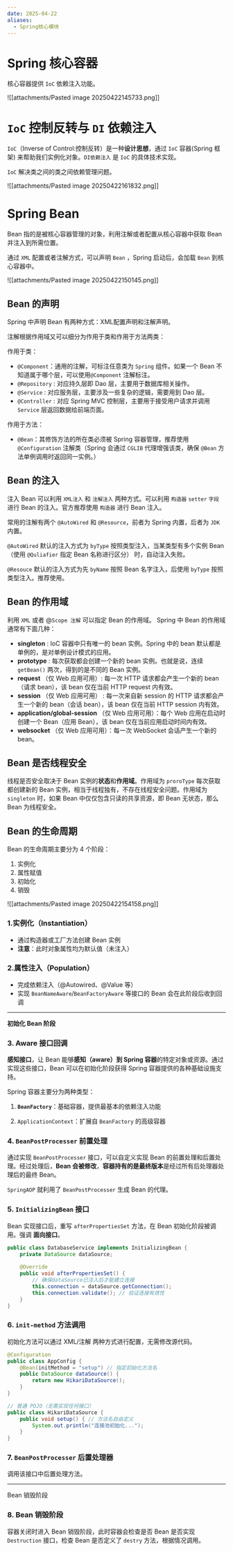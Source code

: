 ```yaml
---
date: 2025-04-22
aliases:
  - Spring核心模块
---
```

# Spring 核心容器

核心容器提供 `IoC` 依赖注入功能。

![[attachments/Pasted image 20250422145733.png]]

# `IoC` 控制反转与 `DI` 依赖注入

`IoC`（Inverse of Control:控制反转）是一种**设计思想**，通过 `IoC` 容器(Spring 框架) 来帮助我们实例化对象。`DI依赖注入` 是 `IoC` 的具体技术实现。

`IoC` 解决类之间的类之间依赖管理问题。

![[attachments/Pasted image 20250422161832.png]]

# Spring Bean

Bean 指的是被核心容器管理的对象，利用注解或者配置从核心容器中获取 Bean 并注入到所需位置。

通过 `XML` 配置或者注解方式，可以声明 `Bean` ，Spring 启动后，会加载 `Bean` 到核心容器中。

![[attachments/Pasted image 20250422150145.png]]
## Bean 的声明

Spring 中声明 Bean 有两种方式：XML配置声明和注解声明。

注解根据作用域又可以细分为作用于类和作用于方法两类：

作用于类：

- `@Component`：通用的注解，可标注任意类为 `Spring` 组件。如果一个 Bean 不知道属于哪个层，可以使用`@Component` 注解标注。
- `@Repository` : 对应持久层即 Dao 层，主要用于数据库相关操作。
- `@Service` : 对应服务层，主要涉及一些复杂的逻辑，需要用到 Dao 层。
- `@Controller` : 对应 Spring MVC 控制层，主要用于接受用户请求并调用 `Service` 层返回数据给前端页面。

作用于方法：

- `@Bean`：其修饰方法的所在类必须被 Spring 容器管理，推荐使用 `@Configuration` 注解类（Spring 会通过 `CGLIB` 代理增强该类，确保 `@Bean` 方法单例调用时返回同一实例。）

## Bean 的注入

注入 Bean 可以利用 `XML注入` 和 `注解注入` 两种方式。可以利用 `构造器` `setter` `字段` 进行 Bean 的注入。官方推荐使用 `构造器` 进行 Bean 注入。

常用的注解有两个 `@AutoWired` 和 `@Resource`，前者为 Spring 内置，后者为 `JDK` 内置。

`@AutoWired` 默认的注入方式为 `byType` 按照类型注入，当某类型有多个实例 Bean（使用 `@Quliafier` 指定 Bean 名称进行区分） 时，自动注入失败。

`@Resouce` 默认的注入方式为先 `byName` 按照 Bean 名字注入，后使用 `byType` 按照类型注入。推荐使用。


## Bean 的作用域

利用 `XML` 或者 @`Scope 注解` 可以指定 Bean 的作用域。 Spring 中 Bean 的作用域通常有下面几种：

- **singleton** : IoC 容器中只有唯一的 bean 实例。Spring 中的 bean 默认都是单例的，是对单例设计模式的应用。
- **prototype** : 每次获取都会创建一个新的 bean 实例。也就是说，连续 `getBean()` 两次，得到的是不同的 Bean 实例。
- **request** （仅 Web 应用可用）: 每一次 HTTP 请求都会产生一个新的 bean（请求 bean），该 bean 仅在当前 HTTP request 内有效。
- **session** （仅 Web 应用可用） : 每一次来自新 session 的 HTTP 请求都会产生一个新的 bean（会话 bean），该 bean 仅在当前 HTTP session 内有效。
- **application/global-session** （仅 Web 应用可用）：每个 Web 应用在启动时创建一个 Bean（应用 Bean），该 bean 仅在当前应用启动时间内有效。
- **websocket** （仅 Web 应用可用）：每一次 WebSocket 会话产生一个新的 bean。

## Bean 是否线程安全

线程是否安全取决于 Bean 实例的**状态**和**作用域**。作用域为 `proroType` 每次获取都创建新的 Bean 实例，相当于线程独有，不存在线程安全问题。作用域为 `singleton` 时，如果 Bean 中仅仅包含只读的共享资源，即 Bean 无状态，那么 Bean 为线程安全。

## Bean 的生命周期

Bean 的生命周期主要分为 4 个阶段：

1. 实例化
2. 属性赋值
3. 初始化
4. 销毁

![[attachments/Pasted image 20250422154158.png]]
### 1. ​**​实例化（Instantiation）​**​

- 通过构造器或工厂方法创建 Bean 实例
- ​**​注意​**​：此时对象属性均为默认值（未注入）

### 2. ​**​属性注入（Population）​**​

- 完成依赖注入（@Autowired、@Value 等）
- 实现 `BeanNameAware`/`BeanFactoryAware` 等接口的 Bean 会在此阶段后收到回调

---
**初始化 Bean 阶段**

### 3. **Aware 接口回调​**

**感知接口**，让 Bean 能够**感知（aware）到 Spring 容器**的特定对象或资源。通过实现这些接口，Bean 可以在初始化阶段获得 Spring 容器提供的各种基础设施支持。

Spring 容器主要分为两种类型：

1. ​**​`BeanFactory`​**​：基础容器，提供最基本的依赖注入功能

2. ​`ApplicationContext​​`：扩展自 `BeanFactory` 的高级容器

### 4. `BeanPostProcesser` 前置处理

通过实现 `BeanPostProcesser` 接口，可以自定义实现 Bean 的前置处理和后置处理。经过处理后，**Bean 会被修改**，**容器持有的是最终版本​**​是经过所有后处理器处理后的最终 Bean。

`SpringAOP` 就利用了 `BeanPostProcesser` 生成 Bean 的代理。

### 5.  `InitializingBean` 接口

Bean 实现接口后，重写 `afterPropertiesSet` 方法，在 Bean 初始化阶段被调用。强调 **面向接口**。

```Java
public class DatabaseService implements InitializingBean {
    private DataSource dataSource;
    
    @Override
    public void afterPropertiesSet() {
        // 确保dataSource已注入后才能建立连接
        this.connection = dataSource.getConnection();
        this.connection.validate(); // 验证连接有效性
    }
}
```

### 6. `init-method` 方法调用

初始化方法可以通过 XML/注解 两种方式进行配置，无需修改源代码。

```Java
@Configuration
public class AppConfig {
    @Bean(initMethod = "setup") // 指定初始化方法名
    public DataSource dataSource() {
        return new HikariDataSource();
    }
}

// 普通 POJO（无需实现任何接口）
public class HikariDataSource {
    public void setup() { // 方法名自由定义
        System.out.println("连接池初始化...");
    }
}
```

### 7.  `BeanPostProcesser` 后置处理器

调用该接口中后置处理方法。

---
Bean 销毁阶段

### 8.  Bean 销毁阶段

容器关闭时进入 Bean 销毁阶段，此时容器会检查是否 Bean 是否实现 `Destruction` 接口，检查 Bean 是否定义了 `destry` 方法，根据情况调用。


